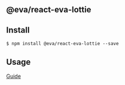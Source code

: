 ## @eva/react-eva-lottie

## Install

```
$ npm install @eva/react-eva-lottie --save
```

## Usage

[Guide](https://yuque.com/eva/react-eva/lottie)
